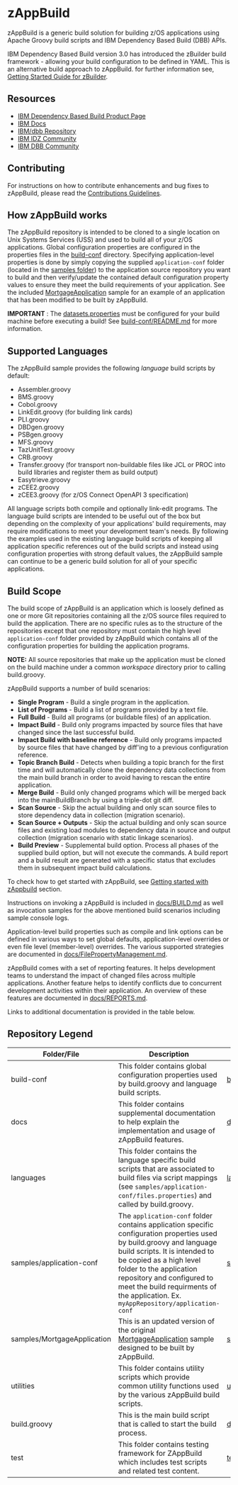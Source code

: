 # zAppBuild

zAppBuild is a generic build solution for building z/OS applications using Apache Groovy build scripts and IBM Dependency Based Build (DBB) APIs.

IBM Dependency Based Build version 3.0 has introduced the zBuilder build framework - allowing your build configuration to be defined in YAML. This is an alternative build approach to zAppBuild. for further information see, [Getting Started Guide for zBuilder](https://www.ibm.com/docs/en/adffz/dbb/3.0.0?topic=zbuilder-getting-started).

## Resources

* [IBM Dependency Based Build Product Page](https://www.ibm.com/products/dependency-based-build)
* [IBM Docs](https://www.ibm.com/docs/en/adffz/dbb/3.0.0)
* [IBM/dbb Repository](https://github.com/IBM/dbb/)
* [IBM IDZ Community](https://community.ibm.com/community/user/ibmz-and-linuxone/groups/topic-home?CommunityKey=f461c55d-159c-4a94-b708-9f7fe11d972b)
* [IBM DBB Community](https://community.ibm.com/community/user/ibmz-and-linuxone/groups/topic-home?CommunityKey=20c9b889-9450-4ab6-8f11-8a5eb2b3342d)

## Contributing

For instructions on how to contribute enhancements and bug fixes to zAppBuild, please read the [Contributions Guidelines](CONTRIBUTIONS.md).

## How zAppBuild works

The zAppBuild repository is intended to be cloned to a single location on Unix Systems Services (USS) and used to build all of your z/OS applications. Global configuration properties are configured in the properties files in the [build-conf](build-conf/) directory. Specifying application-level properties is done by simply copying the supplied `application-conf` folder (located in the [samples folder](samples)) to the application source repository you want to build and then verify/update the contained default configuration property values to ensure they meet the build requirements of your application. See the included [MortgageApplication](samples/MortgageApplication) sample for an example of an application that has been modified to be built by zAppBuild.  

**IMPORTANT** : The [datasets.properties](build-conf/datasets.properties) must be configured for your build machine before executing a build!  See [build-conf/README.md](build-conf/README.md) for more information.

## Supported Languages

The zAppBuild sample provides the following *language* build scripts by default:

* Assembler.groovy
* BMS.groovy
* Cobol.groovy
* LinkEdit.groovy (for building link cards)
* PLI.groovy
* DBDgen.groovy
* PSBgen.groovy
* MFS.groovy
* TazUnitTest.groovy
* CRB.groovy
* Transfer.groovy (for transport non-buildable files like JCL or PROC into build libraries and register them as build output)
* Easytrieve.groovy
* zCEE2.groovy
* zCEE3.groovy (for z/OS Connect OpenAPI 3 specification)

All language scripts both compile and optionally link-edit programs. The language build scripts are intended to be useful out of the box but depending on the complexity of your applications' build requirements, may require modifications to meet your development team's needs.  By following the examples used in the existing language build scripts of keeping all application specific references out of the build scripts and instead using configuration properties with strong default values, the zAppBuild sample can continue to be a generic build solution for all of your specific applications.

## Build Scope

The build scope of zAppBuild is an application which is loosely defined as one or more Git repositories containing all the z/OS source files required to build the application.  There are no specific rules as to the structure of the repositories except that one repository must contain the high level `application-conf` folder provided by zAppBuild which contains all of the configuration properties for building the application programs.  

**NOTE:** All source repositories that make up the application must be cloned on the build machine under a common *workspace*  directory prior to calling build.groovy.

zAppBuild supports a number of build scenarios:

* **Single Program** - Build a single program in the application.
* **List of Programs** - Build a list of programs provided by a text file.
* **Full Build** - Build all programs (or buildable files) of an application.
* **Impact Build** - Build only programs impacted by source files that have changed since the last successful build.
* **Impact Build with baseline reference** - Build only programs impacted by source files that have changed by diff'ing to a previous configuration reference.
* **Topic Branch Build** - Detects when building a topic branch for the first time and will automatically clone the dependency data collections from the main build branch in order to avoid having to rescan the entire application.
* **Merge Build** - Build only changed programs which will be merged back into the mainBuildBranch by using a triple-dot git diff. 
* **Scan Source** - Skip the actual building and only scan source files to store dependency data in collection (migration scenario).
* **Scan Source + Outputs** - Skip the actual building and only scan source files and existing load modules to dependency data in source and output collection (migration scenario with static linkage scenarios).
* **Build Preview** - Supplemental build option. Process all phases of the supplied build option, but will not execute the commands. A build report and a build result are generated with a specific status that excludes them in subsequent impact build calculations.

To check how to get started with zAppBuild, see [Getting started with zAppbuild](./docs/GettingStarted.md) section.

Instructions on invoking a zAppBuild is included in [docs/BUILD.md](docs/BUILD.md) as well as invocation samples for the above mentioned build scenarios including sample console logs.

Application-level build properties such as compile and link options can be defined in various ways to set global defaults, application-level overrides or even file level (member-level) overrides. The various supported strategies are documented in [docs/FilePropertyManagement.md](docs/FilePropertyManagement.md).

zAppBuild comes with a set of reporting features. It helps development teams to understand the impact of changed files across multiple applications. Another feature helps to identify conflicts due to concurrent development activities within their application. An overview of these features are documented in [docs/REPORTS.md](docs/REPORTS.md).

Links to additional documentation is provided in the table below.  

## Repository Legend

Folder/File | Description | Documentation Link
--- | --- | ---
build-conf | This folder contains global configuration properties used by build.groovy and language build scripts. | [build-conf/README.md](build-conf/README.md)
docs | This folder contains supplemental documentation to help explain the implementation and usage of zAppBuild features. | [docs/README.md](docs/README.md)
languages | This folder contains the language specific build scripts that are associated to build files via script mappings (see `samples/application-conf/files.properties`) and called by build.groovy. | [languages/README.md](languages/README.md)
samples/application-conf | The `application-conf` folder contains application specific configuration properties used by build.groovy and language build scripts.  It is intended to be copied as a high level folder to the application repository and configured to meet the build requirments of the application. Ex. `myAppRepository/application-conf` | [samples/application-conf/README.md](samples/application-conf/README.md)
samples/MortgageApplication | This is an updated version of the original [MortgageApplication](https://github.com/IBM/dbb/tree/master/Build/MortgageApplication) sample designed to be built by zAppBuild. | [samples/MortgageApplication/README.md](samples/MortgageApplication/README.md)
utilities | This folder contains utility scripts which provide common utility functions used by the various zAppBuild build scripts. | [utilities/README.md](utilities/README.md)
build.groovy | This is the main build script that is called to start the build process. | [docs/BUILD.md](docs/BUILD.md)
test | This folder contains testing framework for ZAppBuild which includes test scripts and related test content.| [test/README.md](/test/README.md)
